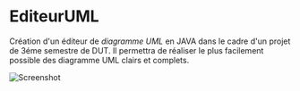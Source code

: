 EditeurUML
==========

Création d'un éditeur de *diagramme UML* en JAVA dans le cadre d'un projet de 3éme semestre de DUT.
Il permettra de réaliser le plus facilement possible des diagramme UML clairs et complets.

![Screenshot](EditeurUML/screenshots/Screenshot.png)
